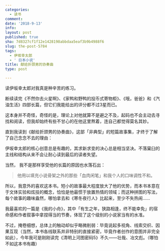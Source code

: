 ```yaml
---
categories:
  - 读书
comment: 
date: '2018-9-13'
info: 
layout: post
published: true
sha: 7d8327cf1f12e1428198abbdaa5eaf3b9b4988f6
slug: the-post-5784
tags:
  - 伊坂幸太郎
  - ' 日本小说'
title: 献给折颈男的协奏曲
type: post

---
```

读伊坂幸太郎对我真是种辛苦的练习。

断续读完《不然你去火星啊》、《家鸭和野鸭的投币式寄物柜》、《哦，爸爸》和《汽油生活》四部长篇，但它们我能给出的评分都不过3星而已。

这本身并不奇怪，奇怪的是，理论上对他就算不是避之不及，起码也不会主动去寻找和阅读，但我却始终有些不甘心的在他这里熬着，连自己都觉得莫名其妙。

直到我读到《献给折颈男的协奏曲》，这部「非典型」的短篇故事集，才终于了解了自己念念不去的理由：

> 
伊坂幸太郎的核心创意总是有趣的，其求新求变的决心总是相当坚决。不落窠臼的主线和结构从来不会让耐心读到最后的读者失望。

当然， 我不是那样享受他的长篇的原因也水落石出：

> 他用以填充小说骨架之外的那些「血肉闲笔」和我个人的口味调性不和。

所以，我意外的喜欢这本书。短小的故事最大程度放大了他的优势，而本书本意在于文体实验和炫技的概念，恰恰是他最惯于放置热情的领域；而这种拼图的写法，每个故事的趣味盎然，哪怕拿去和《寒冬夜行人》比起来，至少不失热闹……

我最喜欢的一篇是《我的小舟》，其中「有生之年，狭路相逢，终不能幸免」的宿命感和作者叙事中拿捏得当的节奏，体现了这个级别的小说家当有的水准。

不过，掩卷细想，总体上的触动却似乎略微削弱：毕竟说起多视角、线索交织、因果互现（当然，本书各线联系并非特别的直接紧密，毕竟作者创作的意图并非完全如此），今年我可是刚刚读完《清明上河图密码5》不久——壮哉、冶文彪。（哪怕不如这本书有趣）



